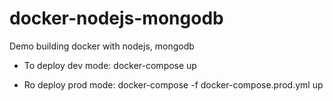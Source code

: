 # docker-nodejs-mongodb
Demo building docker with nodejs, mongodb

- To deploy dev mode:
docker-compose up

- Ro deploy prod mode:
docker-compose -f docker-compose.prod.yml up
